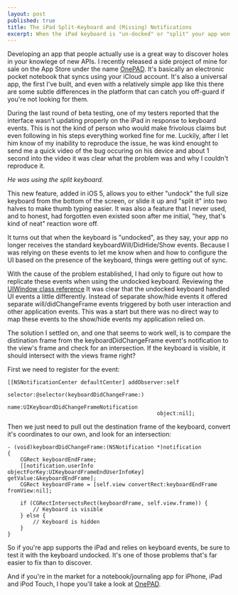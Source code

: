 ```yaml
---
layout: post
published: true
title: The iPad Split-Keyboard and (Missing) Notifications
excerpt: When the iPad keyboard is "un-docked" or "split" your app won't get the same UI events. If your app needs to accurately track the visibility of the keyboard on iPad you need to do a little more work.
---
```


Developing an app that people actually use is a great way to discover holes in your knowlege of new APIs. I recently released a side project of mine for sale on the App Store under the name [OnePAD](http://www.onepadapp.com). It's basically an electronic pocket notebook that syncs using your iCloud account. It's also a universal app, the first I've built, and even with a relatively simple app like this there are some subtle differences in the platform that can catch you off-guard if you're not looking for them.

During the last round of beta testing, one of my testers reported that the interface wasn't updating properly on the iPad in response to keyboard events. This is not the kind of person who would make frivolous claims but even following in his steps everything worked fine for me. Luckily, after I let him know of my inability to reproduce the issue, he was kind enought to send me a quick video of the bug occuring on his device and about 1 second into the video it was clear what the problem was and why I couldn't reproduce it.

*He was using the split keyboard.*

This new feature, added in iOS 5, allows you to either "undock" the full size keyboard from the bottom of the screen, or slide it up and "split it" into two halves to make thumb typing easier. It was also a feature that I never used, and to honest, had forgotten even existed soon after me initial, "hey, that's kind of neat" reaction wore off.

It turns out that when the keyboard is "undocked", as they say, your app no longer receives the standard keyboardWill/DidHide/Show events. Because I was relying on these events to let me know when and how to configure the UI based on the presence of the keyboard, things were getting out of sync.

With the cause of the problem established, I had only to figure out how to replicate these events when using the undocked keyboard. Reviewing the [UIWindow class reference](http://developer.apple.com/library/ios/#DOCUMENTATION/UIKit/Reference/UIWindow_Class/UIWindowClassReference/UIWindowClassReference.html) It was clear that the undocked keyboard handled UI events a little differently. Instead of separate show/hide events it offered separate will/didChangeFrame events triggered by both user interaction and other application events. This was a start but there was no direct way to map these events to the show/hide events my application relied on.

The solution I settled on, and one that seems to work well, is to compare the distination frame from the keyboardDidChangeFrame event's notification to the view's frame and check for an intersection. If the keyboard is visible, it should intersect with the views frame right?

First we need to register for the event:

    [[NSNotificationCenter defaultCenter] addObserver:self
                                                 selector:@selector(keyboardDidChangeFrame:)
                                                     name:UIKeyboardDidChangeFrameNotification
                                                   object:nil];
                                                   
Then we just need to pull out the destination frame of the keyboard, convert it's coordinates to our own, and look for an intersection:

    - (void)keyboardDidChangeFrame:(NSNotification *)notification
    {
        CGRect keyboardEndFrame;    
        [[notification.userInfo objectForKey:UIKeyboardFrameEndUserInfoKey] getValue:&keyboardEndFrame];
        CGRect keyboardFrame = [self.view convertRect:keyboardEndFrame fromView:nil];
        
        if (CGRectIntersectsRect(keyboardFrame, self.view.frame)) {
            // Keyboard is visible
        } else {
            // Keyboard is hidden
        }    
    }


So if you're app supports the iPad and relies on keyboard events, be sure to test it with the keyboard undocked. It's one of those problems that's far easier to fix than to discover.

And if you're in the market for a notebook/journaling app for iPhone, iPad and iPod Touch, I hope you'll take a look at [OnePAD](http://www.onepadapp.com).
    